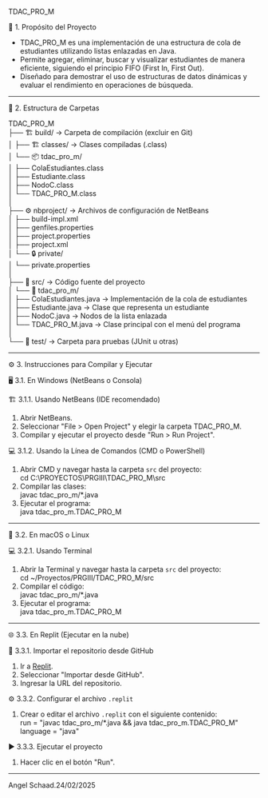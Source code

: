 TDAC_PRO_M

📌 1. Propósito del Proyecto  
- TDAC_PRO_M es una implementación de una estructura de cola de estudiantes utilizando listas enlazadas en Java.  
- Permite agregar, eliminar, buscar y visualizar estudiantes de manera eficiente, siguiendo el principio FIFO (First In, First Out).  
- Diseñado para demostrar el uso de estructuras de datos dinámicas y evaluar el rendimiento en operaciones de búsqueda.  

---

📂 2. Estructura de Carpetas  

TDAC_PRO_M  
├── 🏗️ build/                     → Carpeta de compilación (excluir en Git)  
│   ├── 🏗️ classes/               → Clases compiladas (.class)  
│   └── 📦 tdac_pro_m/  
│       ├── ColaEstudiantes.class  
│       ├── Estudiante.class  
│       ├── NodoC.class  
│       └── TDAC_PRO_M.class  
│  
├── ⚙️ nbproject/                  → Archivos de configuración de NetBeans  
│   ├── build-impl.xml  
│   ├── genfiles.properties  
│   ├── project.properties  
│   ├── project.xml  
│   └── 🔒 private/  
│       └── private.properties  
│  
├── 📜 src/                         → Código fuente del proyecto  
│   └── 📂 tdac_pro_m/  
│       ├── ColaEstudiantes.java  → Implementación de la cola de estudiantes  
│       ├── Estudiante.java       → Clase que representa un estudiante  
│       ├── NodoC.java            → Nodos de la lista enlazada  
│       └── TDAC_PRO_M.java       → Clase principal con el menú del programa  
│  
└── 🧪 test/                        → Carpeta para pruebas (JUnit u otras)  

---

⚙️ 3. Instrucciones para Compilar y Ejecutar  

🖥️ 3.1. En Windows (NetBeans o Consola)  

🏗️ 3.1.1. Usando NetBeans (IDE recomendado)  
1. Abrir NetBeans.  
2. Seleccionar "File > Open Project" y elegir la carpeta TDAC_PRO_M.  
3. Compilar y ejecutar el proyecto desde "Run > Run Project".  

💻 3.1.2. Usando la Línea de Comandos (CMD o PowerShell)  
1. Abrir CMD y navegar hasta la carpeta `src` del proyecto:  
   cd C:\PROYECTOS\PRGIII\TDAC_PRO_M\src  
2. Compilar las clases:  
   javac tdac_pro_m/*.java  
3. Ejecutar el programa:  
   java tdac_pro_m.TDAC_PRO_M  

---

🍏 3.2. En macOS o Linux  

💻 3.2.1. Usando Terminal  
1. Abrir la Terminal y navegar hasta la carpeta `src` del proyecto:  
   cd ~/Proyectos/PRGIII/TDAC_PRO_M/src  
2. Compilar el código:  
   javac tdac_pro_m/*.java  
3. Ejecutar el programa:  
   java tdac_pro_m.TDAC_PRO_M  

---

🌐 3.3. En Replit (Ejecutar en la nube)  

🚀 3.3.1. Importar el repositorio desde GitHub  
1. Ir a [Replit](https://replit.com).  
2. Seleccionar "Importar desde GitHub".  
3. Ingresar la URL del repositorio.  

⚙️ 3.3.2. Configurar el archivo `.replit`  
1. Crear o editar el archivo `.replit` con el siguiente contenido:  
   run = "javac tdac_pro_m/*.java && java tdac_pro_m.TDAC_PRO_M"  
   language = "java"  

▶️ 3.3.3. Ejecutar el proyecto  
1. Hacer clic en el botón "Run".  

---
Angel Schaad.24/02/2025